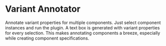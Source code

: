 # Variant Annotator

Annotate variant properties for multiple components. Just select component instances and run the plugin. A text box is generated with variant properties for every selection. This makes annotating components a breeze, especially while creating component specifications.